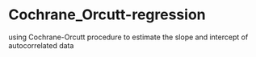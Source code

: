 # Cochrane_Orcutt-regression
using Cochrane-Orcutt procedure to estimate the slope and intercept of autocorrelated data
